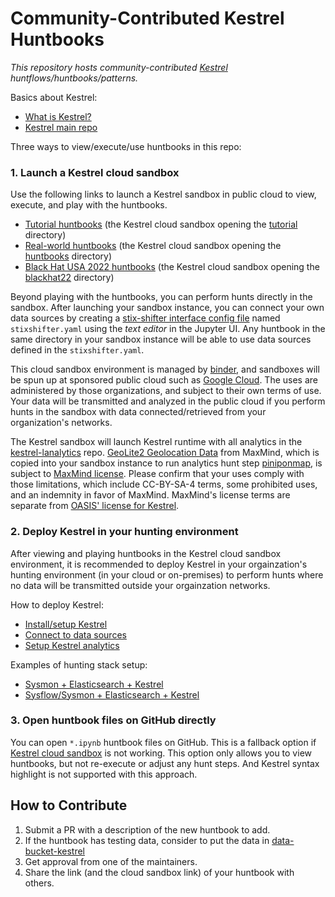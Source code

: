 # Community-Contributed Kestrel Huntbooks

*This repository hosts community-contributed [Kestrel](https://github.com/opencybersecurityalliance/kestrel-lang) huntflows/huntbooks/patterns.*

Basics about Kestrel:

- [What is Kestrel?](https://kestrel.readthedocs.io/en/latest/overview/)
- [Kestrel main repo](https://github.com/opencybersecurityalliance/kestrel-lang)

Three ways to view/execute/use huntbooks in this repo:

### 1. Launch a Kestrel cloud sandbox

Use the following links to launch a Kestrel sandbox in public cloud to view, execute, and play with the huntbooks.

- [Tutorial huntbooks](https://mybinder.org/v2/gh/opencybersecurityalliance/kestrel-huntbook/HEAD?filepath=tutorial) (the Kestrel cloud sandbox opening the [tutorial](https://github.com/opencybersecurityalliance/kestrel-huntbook/tree/main/tutorial) directory)
- [Real-world huntbooks](https://mybinder.org/v2/gh/opencybersecurityalliance/kestrel-huntbook/HEAD?filepath=huntbooks) (the Kestrel cloud sandbox opening the [huntbooks](https://github.com/opencybersecurityalliance/kestrel-huntbook/tree/main/huntbooks) directory)
- [Black Hat USA 2022 huntbooks](https://mybinder.org/v2/gh/opencybersecurityalliance/kestrel-huntbook/HEAD?filepath=blackhst22) (the Kestrel cloud sandbox opening the [blackhat22](https://github.com/opencybersecurityalliance/kestrel-huntbook/tree/main/blackhat22) directory)

Beyond playing with the huntbooks, you can perform hunts directly in the sandbox. After launching your sandbox instance, you can connect your own data sources by creating a [stix-shifter interface config file](https://kestrel.readthedocs.io/en/latest/source/kestrel_datasource_stixshifter.interface.html) named `stixshifter.yaml` using the _text editor_ in the Jupyter UI. Any huntbook in the same directory in your sandbox instance will be able to use data sources defined in the `stixshifter.yaml`.

This cloud sandbox environment is managed by [binder](https://mybinder.org/), and sandboxes will be spun up at sponsored public cloud such as [Google Cloud](https://cloud.google.com/). The uses are administered by those organizations, and subject to their own terms of use. Your data will be transmitted and analyzed in the public cloud if you perform hunts in the sandbox with data connected/retrieved from your organization's networks.

The Kestrel sandbox will launch Kestrel runtime with all analytics in the [kestrel-lanalytics](https://github.com/opencybersecurityalliance/kestrel-analytics/) repo. [GeoLite2 Geolocation Data](https://dev.maxmind.com/geoip/geolite2-free-geolocation-data?lang=en) from MaxMind, which is copied into your sandbox instance to run analytics hunt step [piniponmap](https://github.com/opencybersecurityalliance/kestrel-analytics/tree/release/analytics/piniponmap), is subject to [MaxMind license](https://www.maxmind.com/en/geolite2/eula). Please confirm that your uses comply with those limitations, which include CC-BY-SA-4 terms, some prohibited uses, and an indemnity in favor of MaxMind. MaxMind's license terms are separate from [OASIS' license for Kestrel](https://github.com/opencybersecurityalliance/kestrel-lang/blob/develop/LICENSE.md).

### 2. Deploy Kestrel in your hunting environment

After viewing and playing huntbooks in the Kestrel cloud sandbox environment, it is recommended to deploy Kestrel in your orgainzation's hunting environment (in your cloud or on-premises) to perform hunts where no data will be transmitted outside your orgainzation networks.

How to deploy Kestrel:
- [Install/setup Kestrel](https://kestrel.readthedocs.io/en/latest/installation/runtime.html)
- [Connect to data sources](https://kestrel.readthedocs.io/en/latest/installation/datasource.html)
- [Setup Kestrel analytics](https://kestrel.readthedocs.io/en/latest/installation/analytics.html)

Examples of hunting stack setup:
- [Sysmon + Elasticsearch + Kestrel](https://opencybersecurityalliance.org/posts/kestrel-2021-07-26/)
- [Sysflow/Sysmon + Elasticsearch + Kestrel](https://opencybersecurityalliance.org/posts/kestrel-sysflow-bheu21-open-hunting-stack/)

### 3. Open huntbook files on GitHub directly

You can open `*.ipynb` huntbook files on GitHub. This is a fallback option if [Kestrel cloud sandbox](#1-launch-a-kestrel-cloud-sandbox) is not working. This option only allows you to view huntbooks, but not re-execute or adjust any hunt steps. And Kestrel syntax highlight is not supported with this approach.

## How to Contribute

1. Submit a PR with a description of the new huntbook to add.
2. If the huntbook has testing data, consider to put the data in [data-bucket-kestrel](https://github.com/opencybersecurityalliance/data-bucket-kestrel)
3. Get approval from one of the maintainers.
4. Share the link (and the cloud sandbox link) of your huntbook with others.
